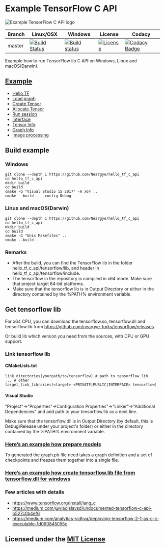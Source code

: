 # Example TensorFlow C API

![Example TensorFlow C API logo](logo.png)

Branch | Linux/OSX | Windows | License | Codacy
-------|-----------|---------|---------|-------
master |[![Build Status](https://travis-ci.org/Neargye/hello_tf_c_api.svg?branch=master)](https://travis-ci.org/Neargye/hello_tf_c_api)|[![Build status](https://ci.appveyor.com/api/projects/status/4js5recgpxp53q0v/branch/master?svg=true)](https://ci.appveyor.com/project/Neargye/hello-tf-c-api/branch/master)|[![License](https://img.shields.io/github/license/Neargye/hello_tf_c_api.svg)](LICENSE)|[![Codacy Badge](https://api.codacy.com/project/badge/Grade/65a8401ec7da4ff49a9d4603dfbb600a)](https://www.codacy.com/app/Neargye/hello_tf_c_api?utm_source=github.com&amp;utm_medium=referral&amp;utm_content=Neargye/hello_tf_c_api&amp;utm_campaign=Badge_Grade)

Example how to run TensorFlow lib C API on Windows, Linux and macOS(Darwin).

## [Example](src/)

* [Hello TF](src/hello_tf.cpp)
* [Load graph](src/load_graph.cpp)
* [Create Tensor](src/create_tensor.cpp)
* [Allocate Tensor](src/allocate_tensor.cpp)
* [Run session](src/session_run.cpp)
* [Interface](src/interface.cpp)
* [Tensor Info](src/tensor_info.cpp)
* [Graph Info](src/graph_info.cpp)
* [Image processing](https://github.com/Xonxt/hello_tf_c_api/blob/master/src/image_example.cpp)

## Build example

### Windows

```text
git clone --depth 1 https://github.com/Neargye/hello_tf_c_api
cd hello_tf_c_api
mkdir build
cd build
cmake -G "Visual Studio 15 2017" -A x64 ..
cmake --build . --config Debug
```

### Linux and macOS(Darwin)

```text
git clone --depth 1 https://github.com/Neargye/hello_tf_c_api
cd hello_tf_c_api
mkdir build
cd build
cmake -G "Unix Makefiles" ..
cmake --build .
```

### Remarks

* After the build, you can find the TensorFlow lib in the folder hello_tf_c_api/tensorflow/lib, and header in hello_tf_c_api/tensorflow/include.
* The tensorflow in the repository is compiled in x64 mode. Make sure that project target 64-bit platforms.
* Make sure that the tensorflow lib is in Output Directory or either in the directory contained by the %PATH% environment variable.

## Get tensorflow lib

For x64 CPU, you can download the tensorflow.so, tensorflow.dll and tensorflow.lib from <https://github.com/neargye-forks/tensorflow/releases>.

Or build lib which version you need from the sources, with CPU or GPU support.

### Link tensorflow lib

#### CMakeLists.txt

```text
link_directories(yourpath/to/tensorflow) # path to tensorflow lib
... # other
target_link_libraries(<target> <PRIVATE|PUBLIC|INTERFACE> tensorflow)
```

#### Visual Studio

"Project"->"Properties"->Configuration Properties"->"Linker"->"Additional Dependencies" and add path to your tensorflow.lib as a next line.

Make sure that the tensorflow.dll is in Output Directory (by default, this is Debug\Release under your project's folder) or either in the directory contained by the %PATH% environment variable.

### [Here’s an example how prepare models](doc/prepare_models.md)

To generated the graph.pb file need takes a graph definition and a set of checkpoints and freezes them together into a single file.

### [Here’s an example how create tensorflow.lib file from tensorflow.dll for windows](doc/create_lib_file_from_dll_for_windows.md)

### __Few articles with details__

* https://www.tensorflow.org/install/lang_c
* https://medium.com/@vladislavsd/undocumented-tensorflow-c-api-b527c0b4ef6
* https://medium.com/analytics-vidhya/deploying-tensorflow-2-1-as-c-c-executable-1d090845055c


## Licensed under the [MIT License](LICENSE)
